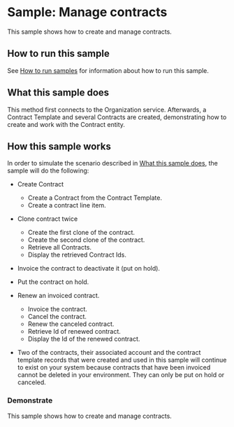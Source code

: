 
# Sample: Manage contracts

This sample shows how to create and manage contracts.

## How to run this sample

See [How to run samples](https://github.com/microsoft/Dynamics365-Apps-Samples/blob/master/sales/README.md) for information about how to run this sample.

## What this sample does

This method first connects to the Organization service. Afterwards, a Contract Template and several Contracts are created, demonstrating how to create and work with the Contract entity.

## How this sample works

In order to simulate the scenario described in [What this sample does](#what-this-sample-does), the sample will do the following:

- Create Contract
    - Create a Contract from the Contract Template.
    - Create a contract line item.
- Clone contract twice
    - Create the first clone of the contract.
    - Create the second clone of the contract.
    - Retrieve all Contracts.
    - Display the retrieved Contract Ids.
- Invoice the contract to deactivate it (put on hold). 
- Put the contract on hold.
- Renew an invoiced contract.
    - Invoice the contract.
    - Cancel the contract.
    - Renew the canceled contract.
    - Retrieve Id of renewed contract.
    - Display the Id of the renewed contract.

- Two of the contracts, their associated account and the contract template records that were created and used in this sample will continue to exist on your system because contracts that have been invoiced cannot be deleted in your environment. They can only be put on hold or canceled.

### Demonstrate

This sample shows how to create and manage contracts.